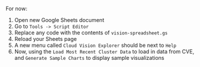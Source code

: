 For now:

1) Open new Google Sheets document
2) Go to `Tools -> Script Editor`
3) Replace any code with the contents of `vision-spreadsheet.gs`
4) Reload your Sheets page
5) A new menu called `Cloud Vision Explorer` should be next to `Help`
6) Now, using the `Load Most Recent Cluster Data` to load in data
   from CVE, and `Generate Sample Charts` to display sample visualizations
